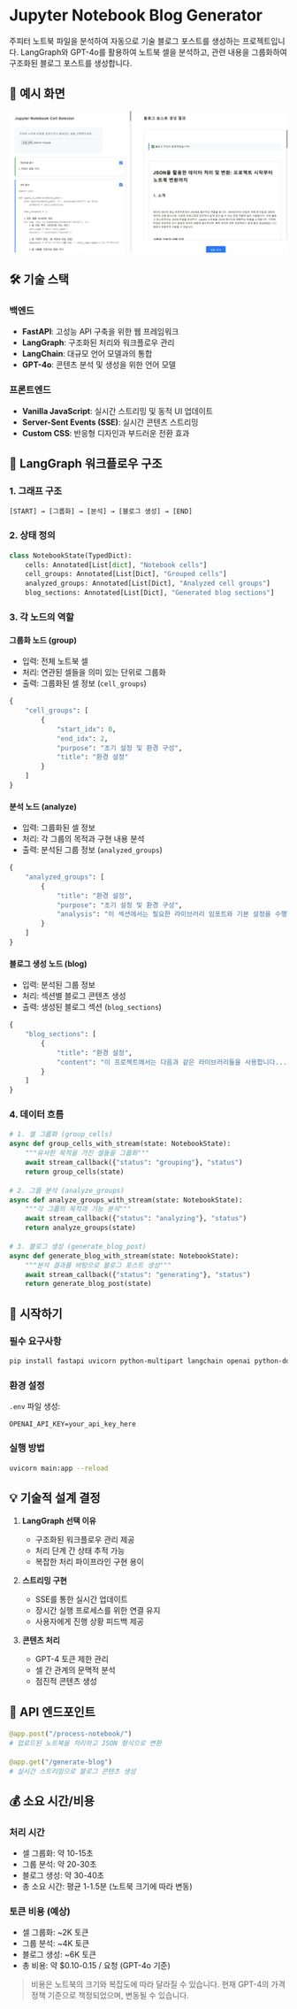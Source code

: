# Jupyter Notebook Blog Generator

주피터 노트북 파일을 분석하여 자동으로 기술 블로그 포스트를 생성하는 프로젝트입니다. LangGraph와 GPT-4o를 활용하여 노트북 셀을 분석하고, 관련 내용을 그룹화하여 구조화된 블로그 포스트를 생성합니다.

## 📱 예시 화면

![사용 예시](image/example.jpg)

## 🛠️ 기술 스택

### 백엔드
- **FastAPI**: 고성능 API 구축을 위한 웹 프레임워크
- **LangGraph**: 구조화된 처리와 워크플로우 관리
- **LangChain**: 대규모 언어 모델과의 통합
- **GPT-4o**: 콘텐츠 분석 및 생성을 위한 언어 모델

### 프론트엔드
- **Vanilla JavaScript**: 실시간 스트리밍 및 동적 UI 업데이트
- **Server-Sent Events (SSE)**: 실시간 콘텐츠 스트리밍
- **Custom CSS**: 반응형 디자인과 부드러운 전환 효과

## 🔄 LangGraph 워크플로우 구조

### 1. 그래프 구조
```
[START] → [그룹화] → [분석] → [블로그 생성] → [END]
```

### 2. 상태 정의
```python
class NotebookState(TypedDict):
    cells: Annotated[List[dict], "Notebook cells"]
    cell_groups: Annotated[List[Dict], "Grouped cells"]
    analyzed_groups: Annotated[List[Dict], "Analyzed cell groups"]
    blog_sections: Annotated[List[Dict], "Generated blog sections"]
```

### 3. 각 노드의 역할

#### 그룹화 노드 (group)
- 입력: 전체 노트북 셀
- 처리: 연관된 셀들을 의미 있는 단위로 그룹화
- 출력: 그룹화된 셀 정보 (`cell_groups`)
```python
{
    "cell_groups": [
        {
            "start_idx": 0,
            "end_idx": 2,
            "purpose": "초기 설정 및 환경 구성",
            "title": "환경 설정"
        }
    ]
}
```

#### 분석 노드 (analyze)
- 입력: 그룹화된 셀 정보
- 처리: 각 그룹의 목적과 구현 내용 분석
- 출력: 분석된 그룹 정보 (`analyzed_groups`)
```python
{
    "analyzed_groups": [
        {
            "title": "환경 설정",
            "purpose": "초기 설정 및 환경 구성",
            "analysis": "이 섹션에서는 필요한 라이브러리 임포트와 기본 설정을 수행합니다..."
        }
    ]
}
```

#### 블로그 생성 노드 (blog)
- 입력: 분석된 그룹 정보
- 처리: 섹션별 블로그 콘텐츠 생성
- 출력: 생성된 블로그 섹션 (`blog_sections`)
```python
{
    "blog_sections": [
        {
            "title": "환경 설정",
            "content": "이 프로젝트에서는 다음과 같은 라이브러리들을 사용합니다..."
        }
    ]
}
```

### 4. 데이터 흐름
```python
# 1. 셀 그룹화 (group_cells)
async def group_cells_with_stream(state: NotebookState):
    """유사한 목적을 가진 셀들을 그룹화"""
    await stream_callback({"status": "grouping"}, "status")
    return group_cells(state)

# 2. 그룹 분석 (analyze_groups)
async def analyze_groups_with_stream(state: NotebookState):
    """각 그룹의 목적과 기능 분석"""
    await stream_callback({"status": "analyzing"}, "status")
    return analyze_groups(state)

# 3. 블로그 생성 (generate_blog_post)
async def generate_blog_with_stream(state: NotebookState):
    """분석 결과를 바탕으로 블로그 포스트 생성"""
    await stream_callback({"status": "generating"}, "status")
    return generate_blog_post(state)
```

## 🚀 시작하기

### 필수 요구사항
```bash
pip install fastapi uvicorn python-multipart langchain openai python-dotenv
```

### 환경 설정
`.env` 파일 생성:
```
OPENAI_API_KEY=your_api_key_here
```

### 실행 방법
```bash
uvicorn main:app --reload
```

## 💡 기술적 설계 결정

1. **LangGraph 선택 이유**
   - 구조화된 워크플로우 관리 제공
   - 처리 단계 간 상태 추적 가능
   - 복잡한 처리 파이프라인 구현 용이

2. **스트리밍 구현**
   - SSE를 통한 실시간 업데이트
   - 장시간 실행 프로세스를 위한 연결 유지
   - 사용자에게 진행 상황 피드백 제공

3. **콘텐츠 처리**
   - GPT-4 토큰 제한 관리
   - 셀 간 관계의 문맥적 분석
   - 점진적 콘텐츠 생성

## 🔌 API 엔드포인트

```python
@app.post("/process-notebook/")
# 업로드된 노트북을 처리하고 JSON 형식으로 변환

@app.get("/generate-blog")
# 실시간 스트리밍으로 블로그 콘텐츠 생성
```

## 💰 소요 시간/비용

### 처리 시간
- 셀 그룹화: 약 10-15초
- 그룹 분석: 약 20-30초
- 블로그 생성: 약 30-40초
- 총 소요 시간: 평균 1-1.5분 (노트북 크기에 따라 변동)

### 토큰 비용 (예상)
- 셀 그룹화: ~2K 토큰
- 그룹 분석: ~4K 토큰
- 블로그 생성: ~6K 토큰
- 총 비용: 약 $0.10-0.15 / 요청 (GPT-4o 기준)

> 비용은 노트북의 크기와 복잡도에 따라 달라질 수 있습니다.
> 현재 GPT-4의 가격 정책 기준으로 책정되었으며, 변동될 수 있습니다.